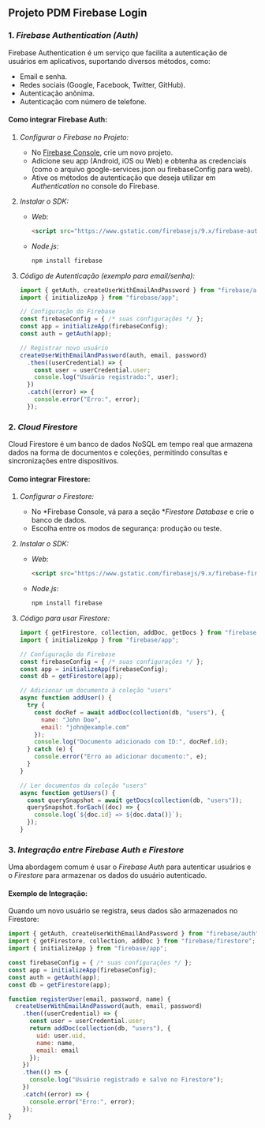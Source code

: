 ## Projeto PDM Firebase Login

### 1. *Firebase Authentication (Auth)*
Firebase Authentication é um serviço que facilita a autenticação de usuários em aplicativos, suportando diversos métodos, como:

- Email e senha.
- Redes sociais (Google, Facebook, Twitter, GitHub).
- Autenticação anônima.
- Autenticação com número de telefone.

#### Como integrar Firebase Auth:
1. *Configurar o Firebase no Projeto:*
   - No [Firebase Console](https://console.firebase.google.com/), crie um novo projeto.
   - Adicione seu app (Android, iOS ou Web) e obtenha as credenciais (como o arquivo google-services.json ou firebaseConfig para web).
   - Ative os métodos de autenticação que deseja utilizar em *Authentication* no console do Firebase.

2. *Instalar o SDK:*
   - *Web*: 
     ```html
     <script src="https://www.gstatic.com/firebasejs/9.x/firebase-auth.js"></script>
     ```
   - *Node.js*: 
     ```bash
     npm install firebase
     ```

3. *Código de Autenticação (exemplo para email/senha):*
   ```javascript
   import { getAuth, createUserWithEmailAndPassword } from "firebase/auth";
   import { initializeApp } from "firebase/app";

   // Configuração do Firebase
   const firebaseConfig = { /* suas configurações */ };
   const app = initializeApp(firebaseConfig);
   const auth = getAuth(app);

   // Registrar novo usuário
   createUserWithEmailAndPassword(auth, email, password)
     .then((userCredential) => {
       const user = userCredential.user;
       console.log("Usuário registrado:", user);
     })
     .catch((error) => {
       console.error("Erro:", error);
     });
   ```

### 2. *Cloud Firestore*
Cloud Firestore é um banco de dados NoSQL em tempo real que armazena dados na forma de documentos e coleções, permitindo consultas e sincronizações entre dispositivos.

#### Como integrar Firestore:
1. *Configurar o Firestore:*
   - No *Firebase Console, vá para a seção **Firestore Database* e crie o banco de dados.
   - Escolha entre os modos de segurança: produção ou teste.

2. *Instalar o SDK:*
   - *Web*:
     ```html
     <script src="https://www.gstatic.com/firebasejs/9.x/firebase-firestore.js"></script>
     ```
   - *Node.js*:
     ```bash
     npm install firebase
     ```

3. *Código para usar Firestore:*
   ```javascript
   import { getFirestore, collection, addDoc, getDocs } from "firebase/firestore";
   import { initializeApp } from "firebase/app";

   // Configuração do Firebase
   const firebaseConfig = { /* suas configurações */ };
   const app = initializeApp(firebaseConfig);
   const db = getFirestore(app);

   // Adicionar um documento à coleção "users"
   async function addUser() {
     try {
       const docRef = await addDoc(collection(db, "users"), {
         name: "John Doe",
         email: "john@example.com"
       });
       console.log("Documento adicionado com ID:", docRef.id);
     } catch (e) {
       console.error("Erro ao adicionar documento:", e);
     }
   }

   // Ler documentos da coleção "users"
   async function getUsers() {
     const querySnapshot = await getDocs(collection(db, "users"));
     querySnapshot.forEach((doc) => {
       console.log(`${doc.id} => ${doc.data()}`);
     });
   }
   ```

### 3. *Integração entre Firebase Auth e Firestore*
Uma abordagem comum é usar o *Firebase Auth* para autenticar usuários e o *Firestore* para armazenar os dados do usuário autenticado.

#### Exemplo de Integração:
Quando um novo usuário se registra, seus dados são armazenados no Firestore:

```javascript
import { getAuth, createUserWithEmailAndPassword } from "firebase/auth";
import { getFirestore, collection, addDoc } from "firebase/firestore";
import { initializeApp } from "firebase/app";

const firebaseConfig = { /* suas configurações */ };
const app = initializeApp(firebaseConfig);
const auth = getAuth(app);
const db = getFirestore(app);

function registerUser(email, password, name) {
  createUserWithEmailAndPassword(auth, email, password)
    .then((userCredential) => {
      const user = userCredential.user;
      return addDoc(collection(db, "users"), {
        uid: user.uid,
        name: name,
        email: email
      });
    })
    .then(() => {
      console.log("Usuário registrado e salvo no Firestore");
    })
    .catch((error) => {
      console.error("Erro:", error);
    });
}
```
